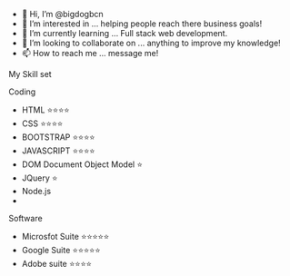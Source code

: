 - 👋 Hi, I’m @bigdogbcn
- 👀 I’m interested in ... helping people reach there business goals!
- 🌱 I’m currently learning ... Full stack web development.
- 💞️ I’m looking to collaborate on ... anything to improve my knowledge!
- 📫 How to reach me ... message me! 


My Skill set

Coding 
- HTML ⭐⭐⭐⭐
- CSS ⭐⭐⭐⭐
- BOOTSTRAP ⭐⭐⭐⭐
- JAVASCRIPT ⭐⭐⭐⭐
- DOM Document Object Model ⭐
- JQuery ⭐
- Node.js
- 



Software
- Microsfot Suite ⭐⭐⭐⭐⭐
- Google Suite ⭐⭐⭐⭐⭐
- Adobe suite ⭐⭐⭐⭐


<!---
bigdogbcn/bigdogbcn is a ✨ special ✨ repository because its `README.md` (this file) appears on your GitHub profile.
You can click the Preview link to take a look at your changes.
--->
